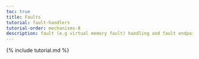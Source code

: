 ```yaml
---
toc: true
title: Faults
tutorial: fault-handlers
tutorial-order: mechanisms-8
description: fault (e.g virtual memory fault) handling and fault endpoints.
---
```

{% include tutorial.md %}
